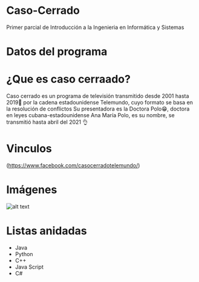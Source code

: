 # Caso-Cerrado
Primer parcial de Introducción a la Ingenieria en Informática y Sistemas

# Datos del programa
# ¿Que es caso cerraado?
Caso cerrado es un programa de televisión transmitido desde 2001 hasta 2019🙌 por la cadena estadounidense Telemundo, cuyo formato se basa en la resolución de conflictos Su presentadora es la Doctora Polo😁, doctora en leyes cubana-estadounidense Ana María Polo, es su nombre, se transmitió hasta abril del 2021 👌

# Vinculos 
(https://www.facebook.com/casocerradotelemundo/)

# Imágenes 
![alt text](https://ichef.bbci.co.uk/news/640/cpsprodpb/13167/production/_107738187_10_cc_1920x1080.jpg)

# Listas anidadas
- Java
- Python
- C++
- Java Script
- C# 
